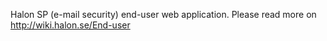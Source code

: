 Halon SP (e-mail security) end-user web application. Please read more on http://wiki.halon.se/End-user
